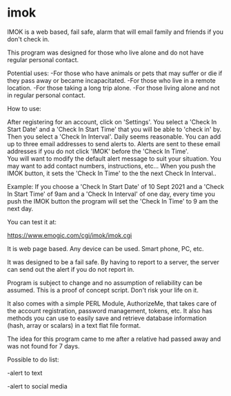 # imok

IMOK is a web based, fail safe, alarm that will email family and friends if you don't check in.

This program was designed for those who live alone and do not have regular personal contact.

Potential uses:
-For those who have animals or pets that may suffer or die if they pass away or became incapacitated.
-For those who live in a remote location.
-For those taking a long trip alone.
-For those living alone and not in regular personal contact.

How to use:

After registering for an account, click on 'Settings'.
You select a 'Check In Start Date' and a 'Check In Start Time' that you will be able to 'check in' by. 
Then you select a 'Check In Interval'. Daily seems reasonable. 
You can add up to three email addresses to send alerts to. 
Alerts are sent to these email addresses if you do not click 'IMOK' before the 'Check In Time'.  
You will want to modify the default alert message to suit your situation. You may want to add contact numbers, instructions, etc...
When you push the IMOK button, it sets the 'Check In Time' to the the next Check In Interval..

Example: If you choose a 'Check In Start Date' of 10 Sept 2021 and a 'Check In Start Time' of 9am and a 'Check In Interval' of one day, every time you push the IMOK button the program will set the 'Check In Time' to 9 am the next day.

You can test it at:

https://www.emogic.com/cgi/imok/imok.cgi

It is web page based. Any device can be used. Smart phone, PC, etc.

It was designed to be a fail safe. By having to report to a server, the server can send out the alert if you do not report in.

Program is subject to change and no assumption of reliability can be assumed.
This is a proof of concept script. Don't risk your life on it.

It also comes with a simple PERL Module, AuthorizeMe, that takes care of the account registration, password management, tokens, etc.
It also has methods you can use to easily save and retrieve database information (hash, array or scalars) in a text flat file format.

The idea for this program came to me after a relative had passed away and was not found for 7 days.


Possible to do list:

-alert to text

-alert to social media
